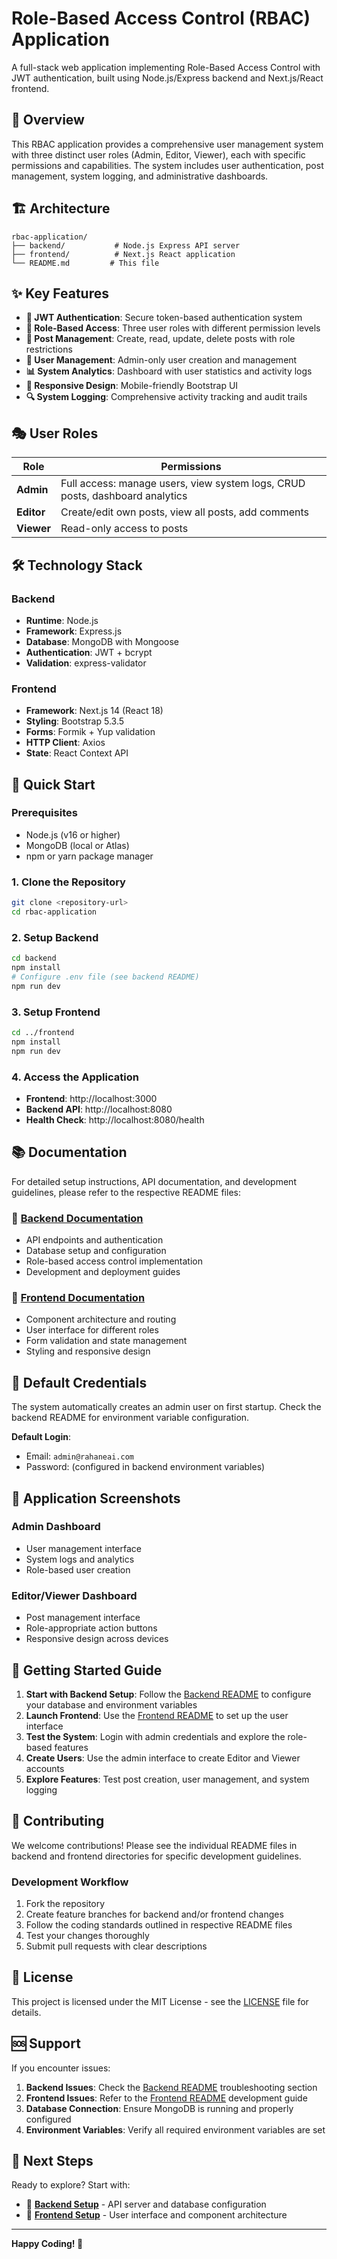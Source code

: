 # Role-Based Access Control (RBAC) Application

A full-stack web application implementing Role-Based Access Control with JWT authentication, built using Node.js/Express backend and Next.js/React frontend.

## 🚀 Overview

This RBAC application provides a comprehensive user management system with three distinct user roles (Admin, Editor, Viewer), each with specific permissions and capabilities. The system includes user authentication, post management, system logging, and administrative dashboards.

## 🏗️ Architecture

```
rbac-application/
├── backend/           # Node.js Express API server
├── frontend/          # Next.js React application
└── README.md         # This file
```

## ✨ Key Features

- **🔐 JWT Authentication**: Secure token-based authentication system
- **👥 Role-Based Access**: Three user roles with different permission levels
- **📝 Post Management**: Create, read, update, delete posts with role restrictions
- **👤 User Management**: Admin-only user creation and management
- **📊 System Analytics**: Dashboard with user statistics and activity logs
- **📱 Responsive Design**: Mobile-friendly Bootstrap UI
- **🔍 System Logging**: Comprehensive activity tracking and audit trails

## 🎭 User Roles

| Role       | Permissions                                                                  |
| ---------- | ---------------------------------------------------------------------------- |
| **Admin**  | Full access: manage users, view system logs, CRUD posts, dashboard analytics |
| **Editor** | Create/edit own posts, view all posts, add comments                          |
| **Viewer** | Read-only access to posts                                                    |

## 🛠️ Technology Stack

### Backend

- **Runtime**: Node.js
- **Framework**: Express.js
- **Database**: MongoDB with Mongoose
- **Authentication**: JWT + bcrypt
- **Validation**: express-validator

### Frontend

- **Framework**: Next.js 14 (React 18)
- **Styling**: Bootstrap 5.3.5
- **Forms**: Formik + Yup validation
- **HTTP Client**: Axios
- **State**: React Context API

## 🚀 Quick Start

### Prerequisites

- Node.js (v16 or higher)
- MongoDB (local or Atlas)
- npm or yarn package manager

### 1. Clone the Repository

```bash
git clone <repository-url>
cd rbac-application
```

### 2. Setup Backend

```bash
cd backend
npm install
# Configure .env file (see backend README)
npm run dev
```

### 3. Setup Frontend

```bash
cd ../frontend
npm install
npm run dev
```

### 4. Access the Application

- **Frontend**: http://localhost:3000
- **Backend API**: http://localhost:8080
- **Health Check**: http://localhost:8080/health

## 📚 Documentation

For detailed setup instructions, API documentation, and development guidelines, please refer to the respective README files:

### 📖 [Backend Documentation](./backend/README.md)

- API endpoints and authentication
- Database setup and configuration
- Role-based access control implementation
- Development and deployment guides

### 📖 [Frontend Documentation](./frontend/README.md)

- Component architecture and routing
- User interface for different roles
- Form validation and state management
- Styling and responsive design

## 🔑 Default Credentials

The system automatically creates an admin user on first startup. Check the backend README for environment variable configuration.

**Default Login**:

- Email: `admin@rahaneai.com`
- Password: (configured in backend environment variables)

## 📸 Application Screenshots

### Admin Dashboard

- User management interface
- System logs and analytics
- Role-based user creation

### Editor/Viewer Dashboard

- Post management interface
- Role-appropriate action buttons
- Responsive design across devices

## 🚦 Getting Started Guide

1. **Start with Backend Setup**: Follow the [Backend README](./backend/README.md) to configure your database and environment variables
2. **Launch Frontend**: Use the [Frontend README](./frontend/README.md) to set up the user interface
3. **Test the System**: Login with admin credentials and explore the role-based features
4. **Create Users**: Use the admin interface to create Editor and Viewer accounts
5. **Explore Features**: Test post creation, user management, and system logging

## 🤝 Contributing

We welcome contributions! Please see the individual README files in backend and frontend directories for specific development guidelines.

### Development Workflow

1. Fork the repository
2. Create feature branches for backend and/or frontend changes
3. Follow the coding standards outlined in respective README files
4. Test your changes thoroughly
5. Submit pull requests with clear descriptions

## 📄 License

This project is licensed under the MIT License - see the [LICENSE](LICENSE) file for details.

## 🆘 Support

If you encounter issues:

1. **Backend Issues**: Check the [Backend README](./backend/README.md) troubleshooting section
2. **Frontend Issues**: Refer to the [Frontend README](./frontend/README.md) development guide
3. **Database Connection**: Ensure MongoDB is running and properly configured
4. **Environment Variables**: Verify all required environment variables are set

## 🎯 Next Steps

Ready to explore? Start with:

- 📁 **[Backend Setup](./backend/README.md)** - API server and database configuration
- 🎨 **[Frontend Setup](./frontend/README.md)** - User interface and component architecture

---

**Happy Coding! 🚀**
